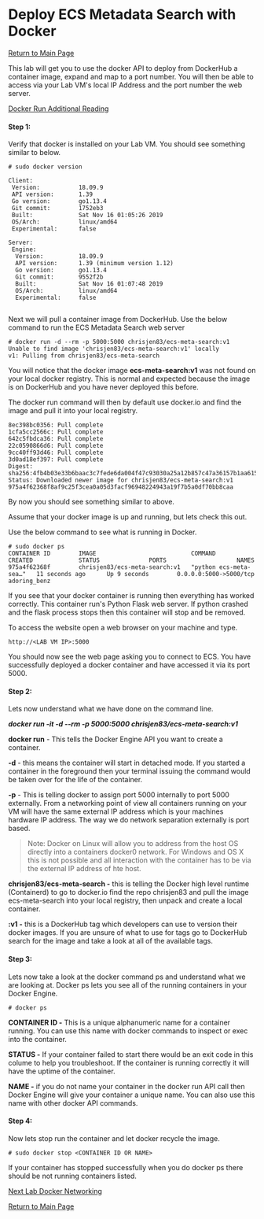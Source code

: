 # Deploy ECS Metadata Search with Docker

[Return to Main Page](https://github.com/chrisjen83/k3s-labs)

This lab will get you to use the docker API to deploy from DockerHub a container image, expand and map to a port number.  You will then be able to access via your Lab VM's local IP Address and the port number the web server.

[Docker Run Additional Reading](https://docs.docker.com/engine/reference/run/)

#### Step 1:

Verify that docker is installed on your Lab VM. You should see something similar to below.

```
# sudo docker version

Client:
 Version:           18.09.9
 API version:       1.39
 Go version:        go1.13.4
 Git commit:        1752eb3
 Built:             Sat Nov 16 01:05:26 2019
 OS/Arch:           linux/amd64
 Experimental:      false

Server:
 Engine:
  Version:          18.09.9
  API version:      1.39 (minimum version 1.12)
  Go version:       go1.13.4
  Git commit:       9552f2b
  Built:            Sat Nov 16 01:07:48 2019
  OS/Arch:          linux/amd64
  Experimental:     false


```

Next we will pull a container image from DockerHub. Use the below command to run the ECS Metadata Search web server

```
# docker run -d --rm -p 5000:5000 chrisjen83/ecs-meta-search:v1
Unable to find image 'chrisjen83/ecs-meta-search:v1' locally
v1: Pulling from chrisjen83/ecs-meta-search
```

You will notice that the docker image **ecs-meta-search:v1** was not found on your local docker registry.  This is normal and expected because the image is on DockerHub and you have never deployed this before.

The docker run command will then by default use docker.io and find the image and pull it into your local registry.

```
8ec398bc0356: Pull complete 
1cfa5cc2566c: Pull complete 
642c5fbdca36: Pull complete 
22c0590866d6: Pull complete 
9cc40ff93d46: Pull complete 
3d0ad18ef397: Pull complete 
Digest: sha256:4fb4b03e33b6baac3c7fede6da004f47c93030a25a12b857c47a36157b1aa615
Status: Downloaded newer image for chrisjen83/ecs-meta-search:v1
975a4f62368f8af9c25f3cea0a05d3facf96948224943a19f7b5a0df70bb8caa
```

By now you should see something similar to above. 

Assume that your docker image is up and running, but lets check this out.

Use the below command to see what is running in Docker.

```
# sudo docker ps
CONTAINER ID        IMAGE                           COMMAND                  CREATED             STATUS              PORTS                    NAMES
975a4f62368f        chrisjen83/ecs-meta-search:v1   "python ecs-meta-sea…"   11 seconds ago      Up 9 seconds        0.0.0.0:5000->5000/tcp   adoring_benz
```

If you see that your docker container is running then everything has worked correctly.  This container run's Python Flask web server.  If python crashed and the flask process stops then this container will stop and be removed.

To access the website open a web browser on your machine and type.

```
http://<LAB VM IP>:5000
```

You should now see the web page asking you to connect to ECS. You have successfully deployed a docker container and have accessed it via its port 5000.

#### Step 2:

Lets now understand what we have done on the command line.

***docker run -it -d --rm -p 5000:5000 chrisjen83/ecs-meta-search:v1*</u>**

**docker run** - This tells the Docker Engine API you want to create a container.

**-d** - this means the container will start in detached mode.  If you started a container in the foreground then your terminal issuing the command would be taken over for the life of the container.

**-p** - This is telling docker to assign port 5000 internally to port 5000 externally.  From a networking point of view all containers running on your VM will have the same external IP address which is your machines hardware IP address.  The way we do network separation externally is port based.

> Note: Docker on Linux will allow you to address from the host OS directly into a containers docker0 network.  For Windows and OS X this is not possible and all interaction with the container has to be via the external IP address of hte host.

**chrisjen83/ecs-meta-search -** this is telling the Docker high level runtime (Containerd) to go to docker.io find the repo chrisjen83 and pull the image ecs-meta-search into your local registry, then unpack and create a local container.

**:v1 -** this is a DockerHub tag which developers can use to version their docker images. If you are unsure of what to use for tags go to DockerHub search for the image and take a look at all of the available tags.

#### Step 3:

Lets now take a look at the docker command ps and understand what we are looking at. Docker ps lets you see all of the running containers in your Docker Engine.

```
# docker ps
```

**CONTAINER ID -** This is a unique alphanumeric name for a container running.  You can use this name with docker commands to inspect or exec into the container.

**STATUS -** If your container failed to start there would be an exit code in this colume to help you troubleshoot. If the container is running correctly it will have the uptime of the container.

**NAME -** if you do not name your container in the docker run API call then Docker Engine will give your container a unique name.  You can also use this name with other docker API commands.

#### Step 4:

Now lets stop run the container and let docker recycle the image.

```
# sudo docker stop <CONTAINER ID OR NAME>
```

If your container has stopped successfully when you do docker ps there should be not running containers listed.

[Next Lab Docker Networking](https://github.com/chrisjen83/k3s-labs/blob/master/Docker/Docker-Networking.md)

[Return to Main Page](https://github.com/chrisjen83/k3s-labs)

